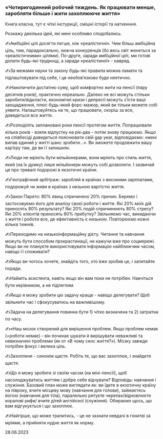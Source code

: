 ### «Чотиригодинний робочий тиждень. Як працювати менше, заробляти більше і жити захоплююче життя»

Книга класна, тут є чіткі інстуркції, смішні історії та натхенння.

Розкажу декілька ідей, які мені особливо сподобались.

✍️Амбіційні цілі досягти легше, ніж «реалістичні». Чим більш амбіційна ціль, тим, парадоксально, нижча конкуренція (бо весь світ женеться за «реалістичними» цілями). По-друге, заради амбіційної цілі, ми готові долати будь-які труднощі, а заради «реалістиної» - навряд.

✍️За межами науки та закону будь-які правила можна ламати та підлаштовувати під себе, і це необов’язково буде неетично.

✍️Накопичити достатню суму, щоб комфортно жити на пенсії (пару десятків років), практично нереально. Далеко не всі можуть стільки заробити/відкласти, економічні кризи і депресії можуть з’їсти ваші заощадження, плюс будь-який форс-мажор, який ви тільки можете собі уявити. Налаштовуйтесь на те, що працювати, скоріш за все, доведеться все життя.

✍️Розподіліть заплановані роки пенсії протягом життя. Попрацювали кілька років - взяли відпустку на рік-два - потім знову працюємо. Якщо на співбесіді доведеться пояснювати свій gap year, відповідаємо: «мені випав єдиний у житті шанс зробити…». Ви зможете продовжити вашу кар’єру там, де ви її залишили.

✍️Люди не мріють бути мільйонерами, вони мріють про стиль життя, який (на їх думку) лише мільйонери можуть собі дозволити. І зазвичай це про тривалі подорожі в екзотичні країни.

✍️Географічний арбітраж: заробляй в країнах з високими зарплатами, подорожуй чи живи в країнах з низькою вартістю життя.

✍️Закон Парето: 80% явищ спричинено 20% причин. Беремо і застосовуємо його для аналізу своєї роботи і життя. Які 20% моїх дій приносять 80% результату? Які 20% подій спричинюють 80% стресу? Які 20% клієнтів приносять 80% прибутку? Звільняємо час, викидаючи з життя і роботи все, де ефективність є низькою. Повторюємо кожні кілька тижнів.

✍️Переходимо на низькоінформаційну дієту. Читання та навчання можуть бути способом прокрастинації, не кажучи вже про соцмережі. Якщо ви не плануєте використовувати інформацію найближчим часом, навіщо її споживати?

✍️Якщо ви чогось хочете, знайдіть того, хто вже зробив це, і запитайте поради.

✍️Найміть асистента, навіть якщо він вам поки не потрібен. Навчіться бути керівником, а не підлеглим.

✍️Якщо я можу зробити цю задачу краще - навіщо делегувати? Щоб звільнити час і сфокусуватись на важливішому.

✍️Задача на делегування повинна бути 1) чітко визначена та 2) затратна по часу.

✍️«Наш мозок створений для вирішення проблем. Якщо проблем немає (=роботи немає) - він починає шукати й вирішувати неважливі та невизначені проблеми (як от «В чому сенс життя?»). Мозку завжди потрібен фокус і велика ціль.

✍️Захопленя - синонім щастя. Робіть те, що вас захоплює, і знайдете щастя.

✍️Що я можу зробити зі своїм часом (на міні-пенсії), щоб насолоджуватись життям і добре себе відчувати? Відповідь: навчання і служіння. Базовий план може виглядати як: ви їдете в екзотичну країну на півроку, вчите місцеву мову (навчання для голови), займаєтесь йогою (навчання для тіла), паралельно рятуєте черепах/відновлюєте коралові рифи/ вчите дітей англійскої (служіння). Обираємо щось, що вам відгукується і що захоплює.

✍️Найгірше, що може трапитись, - це не зазнати невдачі в гонитві за мріями, a прийняти нудне життя як норму.

28.06.2023
